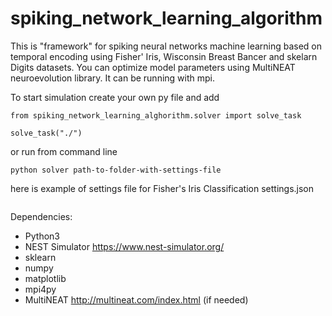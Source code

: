 # spiking_network_learning_algorithm
This is "framework" for spiking neural networks machine learning based on temporal encoding using Fisher' Iris, Wisconsin Breast Bancer and skelarn Digits datasets.
You can optimize model parameters using MultiNEAT neuroevolution library.
It can be running with mpi.

To start simulation create your own py file and add

```
from spiking_network_learning_alghorithm.solver import solve_task

solve_task("./")
```


or run from command line

```
python solver path-to-folder-with-settings-file
```

here is example of settings file for Fisher's Iris Classification settings.json

```

```

Dependencies:
  * Python3
  * NEST Simulator https://www.nest-simulator.org/
  * sklearn
  * numpy
  * matplotlib
  * mpi4py
  * MultiNEAT http://multineat.com/index.html (if needed)
